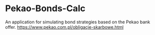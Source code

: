 # Pekao-Bonds-Calc
An application for simulating bond strategies based on the Pekao bank offer. https://www.pekao.com.pl/obligacje-skarbowe.html
